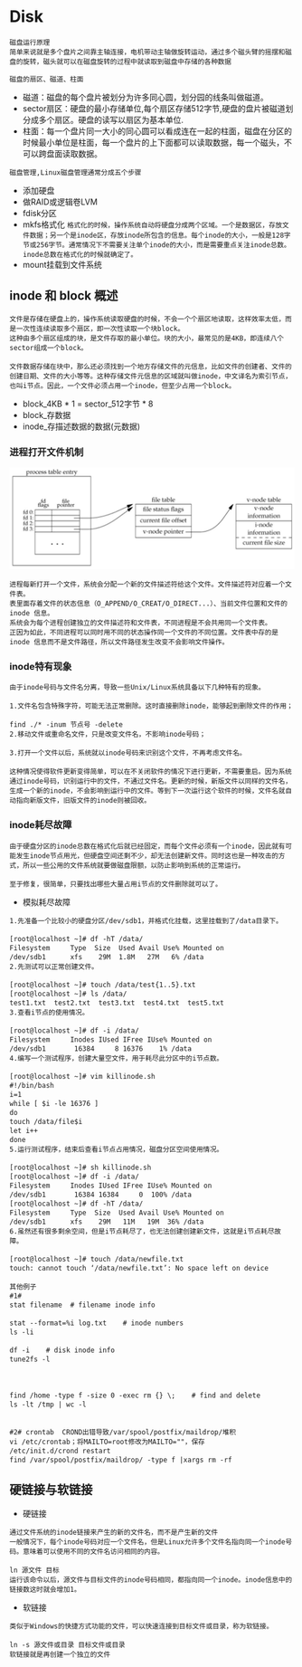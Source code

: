 # Disk
```
磁盘运行原理
简单来说就是多个盘片之间靠主轴连接，电机带动主轴做旋转运动，通过多个磁头臂的摇摆和磁盘的旋转，磁头就可以在磁盘旋转的过程中就读取到磁盘中存储的各种数据

```
`磁盘的扇区、磁道、柱面`
* 磁道：磁盘的每个盘片被划分为许多同心圆，划分园的线条叫做磁道。
* sector扇区：硬盘的最小存储单位,每个扇区存储512字节,硬盘的盘片被磁道划分成多个扇区。硬盘的读写以扇区为基本单位.
* 柱面：每一个盘片同一大小的同心圆可以看成连在一起的柱面，磁盘在分区的时候最小单位是柱面，每一个盘片的上下面都可以读取数据，每一个磁头，不可以跨盘面读取数据。


`磁盘管理,Linux磁盘管理通常分成五个步骤`
* 添加硬盘
* 做RAID或逻辑卷LVM
* fdisk分区
* mkfs格式化
`格式化的时候，操作系统自动将硬盘分成两个区域。一个是数据区，存放文件数据；另一个是inode区，存放inode所包含的信息。每个inode的大小，一般是128字节或256字节。通常情况下不需要关注单个inode的大小，而是需要重点关注inode总数。inode总数在格式化的时候就确定了。`
* mount挂载到文件系统


## inode 和 block 概述
```
文件是存储在硬盘上的，操作系统读取硬盘的时候，不会一个个扇区地读取，这样效率太低，而是一次性连续读取多个扇区，即一次性读取一个块block。
这种由多个扇区组成的块，是文件存取的最小单位。块的大小，最常见的是4KB，即连续八个sector组成一个block。

文件数据存储在块中，那么还必须找到一个地方存储文件的元信息，比如文件的创建者、文件的创建日期、文件的大小等等。这种存储文件元信息的区域就叫做inode，中文译名为索引节点，也叫i节点。因此，一个文件必须占用一个inode，但至少占用一个block。
```
* block_4KB * 1 = sector_512字节 * 8
* block_存数据 
* inode_存描述数据的数据(元数据)

### 进程打开文件机制

<img src="https://github.com/r2010shadow/Cookbook/blob/master/Linux/img/UNIX_process_file.jpg" alt="inode" width=600>

```
进程每新打开一个文件，系统会分配一个新的文件描述符给这个文件。文件描述符对应着一个文件表。
表里面存着文件的状态信息（O_APPEND/O_CREAT/O_DIRECT...）、当前文件位置和文件的 inode 信息。
系统会为每个进程创建独立的文件描述符和文件表，不同进程是不会共用同一个文件表。
正因为如此，不同进程可以同时用不同的状态操作同一个文件的不同位置。文件表中存的是 inode 信息而不是文件路径，所以文件路径发生改变不会影响文件操作。
```

### inode特有现象
```
由于inode号码与文件名分离，导致一些Unix/Linux系统具备以下几种特有的现象。

1.文件名包含特殊字符，可能无法正常删除。这时直接删除inode，能够起到删除文件的作用；

find ./* -inum 节点号 -delete
2.移动文件或重命名文件，只是改变文件名，不影响inode号码；

3.打开一个文件以后，系统就以inode号码来识别这个文件，不再考虑文件名。

这种情况使得软件更新变得简单，可以在不关闭软件的情况下进行更新，不需要重启。因为系统通过inode号码，识别运行中的文件，不通过文件名。更新的时候，新版文件以同样的文件名，生成一个新的inode，不会影响到运行中的文件。等到下一次运行这个软件的时候，文件名就自动指向新版文件，旧版文件的inode则被回收。
```
### inode耗尽故障
```
由于硬盘分区的inode总数在格式化后就已经固定，而每个文件必须有一个inode，因此就有可能发生inode节点用光，但硬盘空间还剩不少，却无法创建新文件。同时这也是一种攻击的方式，所以一些公用的文件系统就要做磁盘限额，以防止影响到系统的正常运行。

至于修复，很简单，只要找出哪些大量占用i节点的文件删除就可以了。
```
* 模拟耗尽故障
```
1.先准备一个比较小的硬盘分区/dev/sdb1，并格式化挂载，这里挂载到了/data目录下。

[root@localhost ~]# df -hT /data/
Filesystem     Type  Size  Used Avail Use% Mounted on
/dev/sdb1      xfs    29M  1.8M   27M   6% /data
2.先测试可以正常创建文件。

[root@localhost ~]# touch /data/test{1..5}.txt
[root@localhost ~]# ls /data/
test1.txt  test2.txt  test3.txt  test4.txt  test5.txt
3.查看i节点的使用情况。

[root@localhost ~]# df -i /data/
Filesystem     Inodes IUsed IFree IUse% Mounted on
/dev/sdb1       16384     8 16376    1% /data
4.编写一个测试程序，创建大量空文件，用于耗尽此分区中的i节点数。

[root@localhost ~]# vim killinode.sh
#!/bin/bash
i=1
while [ $i -le 16376 ]
do
touch /data/file$i
let i++
done
5.运行测试程序，结束后查看i节点占用情况，磁盘分区空间使用情况。

[root@localhost ~]# sh killinode.sh
[root@localhost ~]# df -i /data/
Filesystem     Inodes IUsed IFree IUse% Mounted on
/dev/sdb1       16384 16384     0  100% /data
[root@localhost ~]# df -hT /data/
Filesystem     Type  Size  Used Avail Use% Mounted on
/dev/sdb1      xfs    29M   11M   19M  36% /data
6.虽然还有很多剩余空间，但是i节点耗尽了，也无法创建创建新文件，这就是i节点耗尽故障。

[root@localhost ~]# touch /data/newfile.txt
touch: cannot touch ‘/data/newfile.txt’: No space left on device

其他例子
#1#
stat filename  # filename inode info

stat --format=%i log.txt    # inode numbers
ls -li

df -i    # disk inode info
tune2fs -l



find /home -type f -size 0 -exec rm {} \;    # find and delete
ls -lt /tmp | wc -l


#2# crontab  CROND出错导致/var/spool/postfix/maildrop/堆积
vi /etc/crontab；将MAILTO=root修改为MAILTO=""，保存
/etc/init.d/crond restart
find /var/spool/postfix/maildrop/ -type f |xargs rm -rf
```
## 硬链接与软链接
* 硬链接
```
通过文件系统的inode链接来产生的新的文件名，而不是产生新的文件
一般情况下，每个inode号码对应一个文件名，但是Linux允许多个文件名指向同一个inode号码。意味着可以使用不同的文件名访问相同的内容。

ln 源文件 目标
运行该命令以后，源文件与目标文件的inode号码相同，都指向同一个inode。inode信息中的链接数这时就会增加1。
```

* 软链接
```
类似于Windows的快捷方式功能的文件，可以快速连接到目标文件或目录，称为软链接。

ln -s 源文件或目录 目标文件或目录
软链接就是再创建一个独立的文件
```
